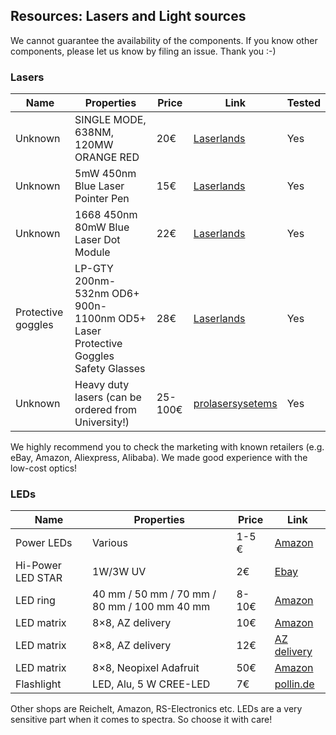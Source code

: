 ## Resources: Lasers and Light sources

We cannot guarantee the availability of the components. If you know other components, please let us know by filing an issue. Thank you :-)

### Lasers
|  Name | Properties  |  Price | Link  | Tested |
|---|---|---|---|---|
|  Unknown | SINGLE MODE, 638NM, 120MW ORANGE RED  | 20€  | [Laserlands](https://www.laserlands.net/)  | Yes |
Unknown | 5mW 450nm Blue Laser Pointer Pen | 15€ | [Laserlands](https://www.laserlands.net/11040037.html) | Yes
Unknown | 1668 450nm 80mW Blue Laser Dot Module | 22€ | [Laserlands](https://www.laserlands.net/diode-laser-module/445-473nm-blue/11041055.html) | Yes
Protective goggles | LP-GTY 200nm-532nm OD6+ 900n-1100nm OD5+ Laser Protective Goggles Safety Glasses | 28€| [Laserlands](https://www.laserlands.net/protection/laser-glasses/laserland/200nm-532nm-od6-900n-1100nm-od5-laser-protective-goggles-safety-glasses.html) | Yes
Unknown | Heavy duty lasers (can be ordered from University!) | 25-100€ | [prolasersysetems](https://www.prolasersystems.com/laserman-systeme/) | Yes



We highly recommend you to check the marketing with known retailers (e.g. eBay, Amazon, Aliexpress, Alibaba). We made good experience with the low-cost optics!

### LEDs
|  Name | Properties  |  Price | Link  |
|---|---|---|---|
| Power LEDs  |  Various |  1-5 € | [Amazon](https://www.amazon.de/Haobase-5Stk-Power-weiss-Licht/dp/B01EW79IPY/ref=sr_1_1?ie=UTF8&qid=1542894544&sr=8-1&keywords=power+led+star)  |
Hi-Power LED STAR | 1W/3W UV | 2€ | [Ebay](https://www.ebay.de/itm/Hi-Power-LED-1W-3W-UV-STAR-Ultraviolet-/131326525056?var=) | Yes
LED ring | 40 mm / 50 mm / 70 mm / 80 mm / 100 mm 40 mm | 8-10€ |[Amazon](https://www.amazon.de/dp/B07ML3PTYS/ref=pe_3044161_185740101_TE_item)
LED matrix | 8×8, AZ delivery | 10€ | [Amazon](https://www.amazon.de/AZDelivery-Matrix-CJMCU-8-Arduino-Raspberry/dp/B078HYP681/ref=sr_1_2?__mk_de_DE=%C3%85M%C3%85%C5%BD%C3%95%C3%91&keywords=neopixel+matrix&qid=1565008576&s=gateway&sr=8-2) | Yes
LED matrix | 8×8, AZ delivery | 12€ | [AZ delivery](https://www.az-delivery.de/products/u-64-led-panel?ls=de) | Yes
LED matrix | 8×8, Neopixel Adafruit | 50€ | [Amazon](https://www.amazon.de/Adafruit-NeoPixel-NeoMatrix-8x8-64-Matrix/dp/B00FA9JDEU) | Yes
Flashlight |LED, Alu, 5 W CREE-LED | 7€ | [pollin.de](https://www.pollin.de/p/led-taschenlampe-alu-5-w-cree-led-864151) | Yes

Other shops are Reichelt, Amazon, RS-Electronics etc. LEDs are a very sensitive part when it comes to spectra. So choose it with care!
